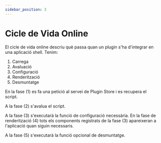 ```yaml
---
sidebar_position: 3
---
```


# Cicle de Vida Online

El cicle de vida online descriu què passa quan un plugin s'ha d'integrar en una aplicació shell. Tenim:

1. Carrega
2. Avaluació
3. Configuració
4. Renderització
5. Desmuntatge

  

En la fase (1) es fa una petició al servei de Plugin Store i es recupera el script.

A la fase (2) s'avalua el script.

A la fase (3) s'executarà la funció de configuració necessària. En la fase de renderització (4) tots els components registrats de la fase (3) apareixeran a l'aplicació quan siguin necessaris.

A la fase (5) s'executarà la funció opcional de desmuntatge.